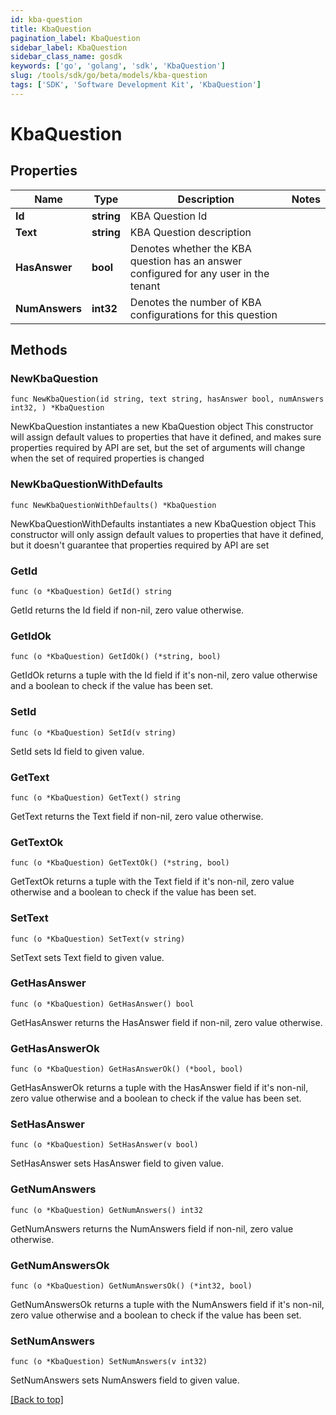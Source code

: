 ```yaml
---
id: kba-question
title: KbaQuestion
pagination_label: KbaQuestion
sidebar_label: KbaQuestion
sidebar_class_name: gosdk
keywords: ['go', 'golang', 'sdk', 'KbaQuestion'] 
slug: /tools/sdk/go/beta/models/kba-question
tags: ['SDK', 'Software Development Kit', 'KbaQuestion']
---
```


# KbaQuestion

## Properties

Name | Type | Description | Notes
------------ | ------------- | ------------- | -------------
**Id** |  **string** | KBA Question Id | 
**Text** |  **string** | KBA Question description | 
**HasAnswer** |  **bool** | Denotes whether the KBA question has an answer configured for any user in the tenant | 
**NumAnswers** |  **int32** | Denotes the number of KBA configurations for this question | 

## Methods

### NewKbaQuestion

`func NewKbaQuestion(id string, text string, hasAnswer bool, numAnswers int32, ) *KbaQuestion`

NewKbaQuestion instantiates a new KbaQuestion object
This constructor will assign default values to properties that have it defined,
and makes sure properties required by API are set, but the set of arguments
will change when the set of required properties is changed

### NewKbaQuestionWithDefaults

`func NewKbaQuestionWithDefaults() *KbaQuestion`

NewKbaQuestionWithDefaults instantiates a new KbaQuestion object
This constructor will only assign default values to properties that have it defined,
but it doesn't guarantee that properties required by API are set

### GetId

`func (o *KbaQuestion) GetId() string`

GetId returns the Id field if non-nil, zero value otherwise.

### GetIdOk

`func (o *KbaQuestion) GetIdOk() (*string, bool)`

GetIdOk returns a tuple with the Id field if it's non-nil, zero value otherwise
and a boolean to check if the value has been set.

### SetId

`func (o *KbaQuestion) SetId(v string)`

SetId sets Id field to given value.


### GetText

`func (o *KbaQuestion) GetText() string`

GetText returns the Text field if non-nil, zero value otherwise.

### GetTextOk

`func (o *KbaQuestion) GetTextOk() (*string, bool)`

GetTextOk returns a tuple with the Text field if it's non-nil, zero value otherwise
and a boolean to check if the value has been set.

### SetText

`func (o *KbaQuestion) SetText(v string)`

SetText sets Text field to given value.


### GetHasAnswer

`func (o *KbaQuestion) GetHasAnswer() bool`

GetHasAnswer returns the HasAnswer field if non-nil, zero value otherwise.

### GetHasAnswerOk

`func (o *KbaQuestion) GetHasAnswerOk() (*bool, bool)`

GetHasAnswerOk returns a tuple with the HasAnswer field if it's non-nil, zero value otherwise
and a boolean to check if the value has been set.

### SetHasAnswer

`func (o *KbaQuestion) SetHasAnswer(v bool)`

SetHasAnswer sets HasAnswer field to given value.


### GetNumAnswers

`func (o *KbaQuestion) GetNumAnswers() int32`

GetNumAnswers returns the NumAnswers field if non-nil, zero value otherwise.

### GetNumAnswersOk

`func (o *KbaQuestion) GetNumAnswersOk() (*int32, bool)`

GetNumAnswersOk returns a tuple with the NumAnswers field if it's non-nil, zero value otherwise
and a boolean to check if the value has been set.

### SetNumAnswers

`func (o *KbaQuestion) SetNumAnswers(v int32)`

SetNumAnswers sets NumAnswers field to given value.



[[Back to top]](#) 



